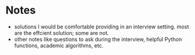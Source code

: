 # Notes
- solutions I would be comfortable providing in an interview setting. most are the effcient solution; some are not.
- other notes like questions to ask during the interview, helpful Python functions, academic algorithms, etc.
